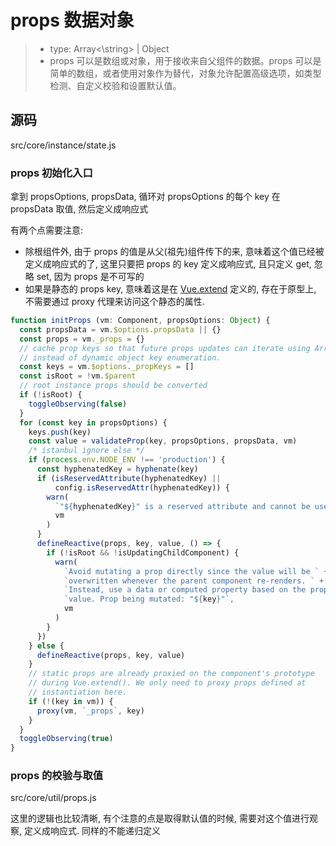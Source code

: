 # props 数据对象

> - type: Array<\string> | Object
> - props 可以是数组或对象，用于接收来自父组件的数据。props 可以是简单的数组，或者使用对象作为替代，对象允许配置高级选项，如类型检测、自定义校验和设置默认值。

## 源码

src/core/instance/state.js

### props 初始化入口
拿到 propsOptions, propsData, 循环对 propsOptions 的每个 key 在 propsData 取值, 然后定义成响应式

有两个点需要注意: 
- 除根组件外, 由于 props 的值是从父(祖先)组件传下的来, 意味着这个值已经被定义成响应式的了, 这里只要把 props 的 key 定义成响应式, 且只定义 get, 忽略 set, 因为 props 是不可写的
- 如果是静态的 props key, 意味着这是在 [Vue.extend](../02-global-API/01-Vue.extend.md) 定义的, 存在于原型上, 不需要通过 proxy 代理来访问这个静态的属性.

```js
function initProps (vm: Component, propsOptions: Object) {
  const propsData = vm.$options.propsData || {}
  const props = vm._props = {}
  // cache prop keys so that future props updates can iterate using Array
  // instead of dynamic object key enumeration.
  const keys = vm.$options._propKeys = []
  const isRoot = !vm.$parent
  // root instance props should be converted
  if (!isRoot) {
    toggleObserving(false)
  }
  for (const key in propsOptions) {
    keys.push(key)
    const value = validateProp(key, propsOptions, propsData, vm)
    /* istanbul ignore else */
    if (process.env.NODE_ENV !== 'production') {
      const hyphenatedKey = hyphenate(key)
      if (isReservedAttribute(hyphenatedKey) ||
          config.isReservedAttr(hyphenatedKey)) {
        warn(
          `"${hyphenatedKey}" is a reserved attribute and cannot be used as component prop.`,
          vm
        )
      }
      defineReactive(props, key, value, () => {
        if (!isRoot && !isUpdatingChildComponent) {
          warn(
            `Avoid mutating a prop directly since the value will be ` +
            `overwritten whenever the parent component re-renders. ` +
            `Instead, use a data or computed property based on the prop's ` +
            `value. Prop being mutated: "${key}"`,
            vm
          )
        }
      })
    } else {
      defineReactive(props, key, value)
    }
    // static props are already proxied on the component's prototype
    // during Vue.extend(). We only need to proxy props defined at
    // instantiation here.
    if (!(key in vm)) {
      proxy(vm, `_props`, key)
    }
  }
  toggleObserving(true)
}
```

### props 的校验与取值

src/core/util/props.js 

这里的逻辑也比较清晰, 有个注意的点是取得默认值的时候, 需要对这个值进行观察, 定义成响应式. 同样的不能递归定义
